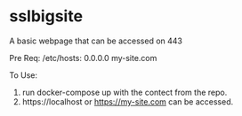 # sslbigsite
 A basic webpage that can be accessed on 443
 
 Pre Req:
 /etc/hosts:
 0.0.0.0 my-site.com
 
To Use:
1. run docker-compose up with the contect from the repo.
2. https://localhost or https://my-site.com can be accessed. 
